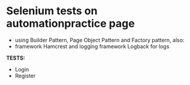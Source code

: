 # Selenium tests on automationpractice page</br>
- using Builder Pattern, Page Object Pattern and Factory pattern, also:</br>
- framework Hamcrest and logging framework Logback for logs</br>

<b>TESTS:</b> </br>
- Login
- Register
